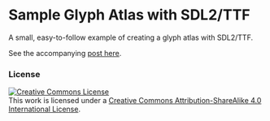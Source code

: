 # Sample Glyph Atlas with SDL2/TTF

A small, easy-to-follow example of creating a glyph atlas with SDL2/TTF.

See the accompanying [post here](https://ctor.tv/blog/spooky-glyph-atlas/).

### License

<a rel="license" href="http://creativecommons.org/licenses/by-sa/4.0/"><img alt="Creative Commons License" style="border-width:0" src="https://i.creativecommons.org/l/by-sa/4.0/88x31.png" /></a><br />This work is licensed under a <a rel="license" href="http://creativecommons.org/licenses/by-sa/4.0/">Creative Commons Attribution-ShareAlike 4.0 International License</a>.

